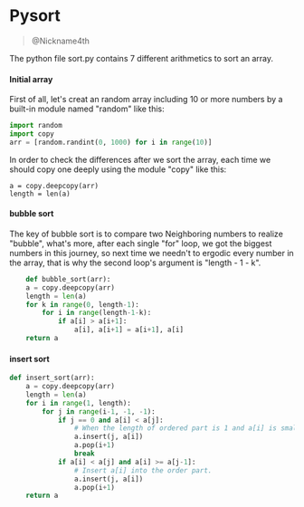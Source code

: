 # Pysort
> @Nickname4th

The python file sort.py contains 7 different arithmetics to sort an array.
#### Initial array
First of all, let's creat an random array including 10 or more numbers by a built-in module named "random" like this:
``` python
import random
import copy
arr = [random.randint(0, 1000) for i in range(10)]
```
In order to check the differences after we sort the array, each time we should copy one deeply using the module "copy" like this:
```
a = copy.deepcopy(arr)
length = len(a)
```
#### bubble sort
The key of bubble sort is to compare two Neighboring numbers to realize "bubble", what's more, after each single "for" loop, we got the biggest numbers in this journey, so next time we needn't to ergodic every number in the array, that is why the second loop's argument is "length - 1 - k".
``` python
    def bubble_sort(arr):
    a = copy.deepcopy(arr)
    length = len(a)
    for k in range(0, length-1):
        for i in range(length-1-k):
            if a[i] > a[i+1]:
                a[i], a[i+1] = a[i+1], a[i] 
    return a
```
#### insert sort

``` python
def insert_sort(arr):
    a = copy.deepcopy(arr)
    length = len(a)
    for i in range(1, length):
        for j in range(i-1, -1, -1):
            if j == 0 and a[i] < a[j]:  
                # When the length of ordered part is 1 and a[i] is smaller than it, insert into it's head deriectly.
                a.insert(j, a[i])
                a.pop(i+1)
                break
            if a[i] < a[j] and a[i] >= a[j-1]:  
                # Insert a[i] into the order part.
                a.insert(j, a[i])
                a.pop(i+1)
    return a
```